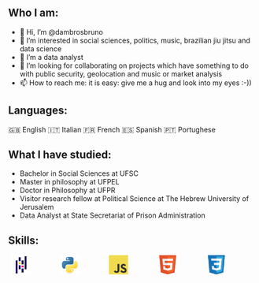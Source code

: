 ## Who I am:
- 👋 Hi, I’m @dambrosbruno
- 👀 I’m interested in social sciences, politics, music, brazilian jiu jitsu and data science
- 🌱 I’m a data analyst
- 💞️ I’m looking for collaborating on projects which have something to do with public security, geolocation and music or market analysis
- 📫 How to reach me: it is easy: give me a hug and look into my eyes :-))

## Languages:
<p>
🇬🇧 English 
🇮🇹 Italian
🇫🇷 French
🇪🇸 Spanish
🇵🇹 Portughese
</p>

## What I have studied:
- Bachelor in Social Sciences at UFSC
- Master in philosophy at UFPEL
- Doctor in Philosophy at UFPR
- Visitor research fellow at Political Science at The Hebrew University of Jerusalem
- Data Analyst at State Secretariat of Prison Administration

## Skills:
<p align="center">
    <img height="40" src="https://raw.githubusercontent.com/devicons/devicon/master/icons/pandas/pandas-original.svg">
    &nbsp;&nbsp;&nbsp;&nbsp;&nbsp;&nbsp;&nbsp;&nbsp;&nbsp;&nbsp;&nbsp;&nbsp;&nbsp;
    <img height="40" src="https://raw.githubusercontent.com/devicons/devicon/master/icons/python/python-original.svg">
    &nbsp;&nbsp;&nbsp;&nbsp;&nbsp;&nbsp;&nbsp;&nbsp;&nbsp;&nbsp;&nbsp;&nbsp;&nbsp;
    <img height="40" src="https://raw.githubusercontent.com/devicons/devicon/master/icons/javascript/javascript-original.svg">
    &nbsp;&nbsp;&nbsp;&nbsp;&nbsp;&nbsp;&nbsp;&nbsp;&nbsp;&nbsp;&nbsp;&nbsp;&nbsp;
    <img height="40" src="https://raw.githubusercontent.com/devicons/devicon/master/icons/html5/html5-original.svg">
    &nbsp;&nbsp;&nbsp;&nbsp;&nbsp;&nbsp;&nbsp;&nbsp;&nbsp;&nbsp;&nbsp;&nbsp;&nbsp;
    <img height="40" src="https://raw.githubusercontent.com/devicons/devicon/master/icons/css3/css3-original.svg">
    &nbsp;&nbsp;&nbsp;&nbsp;&nbsp;&nbsp;&nbsp;&nbsp;&nbsp;&nbsp;&nbsp;&nbsp;&nbsp; 
</p>
